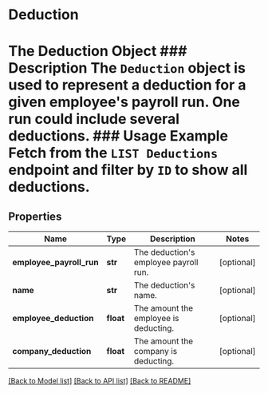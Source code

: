 # Deduction

# The Deduction Object ### Description The `Deduction` object is used to represent a deduction for a given employee's payroll run. One run could include several deductions.  ### Usage Example Fetch from the `LIST Deductions` endpoint and filter by `ID` to show all deductions.
## Properties
Name | Type | Description | Notes
------------ | ------------- | ------------- | -------------
**employee_payroll_run** | **str** | The deduction&#39;s employee payroll run. | [optional] 
**name** | **str** | The deduction&#39;s name. | [optional] 
**employee_deduction** | **float** | The amount the employee is deducting. | [optional] 
**company_deduction** | **float** | The amount the company is deducting. | [optional] 

[[Back to Model list]](../README.md#documentation-for-models) [[Back to API list]](../README.md#documentation-for-api-endpoints) [[Back to README]](../README.md)


